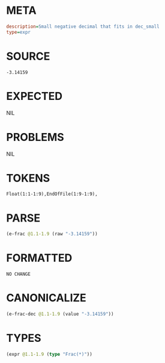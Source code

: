 # META
~~~ini
description=Small negative decimal that fits in dec_small
type=expr
~~~
# SOURCE
~~~roc
-3.14159
~~~
# EXPECTED
NIL
# PROBLEMS
NIL
# TOKENS
~~~zig
Float(1:1-1:9),EndOfFile(1:9-1:9),
~~~
# PARSE
~~~clojure
(e-frac @1.1-1.9 (raw "-3.14159"))
~~~
# FORMATTED
~~~roc
NO CHANGE
~~~
# CANONICALIZE
~~~clojure
(e-frac-dec @1.1-1.9 (value "-3.14159"))
~~~
# TYPES
~~~clojure
(expr @1.1-1.9 (type "Frac(*)"))
~~~
